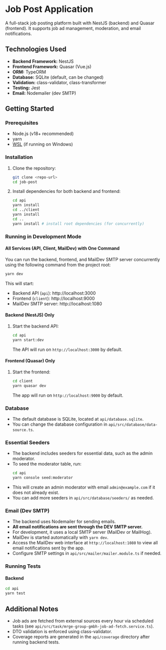 # Job Post Application

A full-stack job posting platform built with NestJS (backend) and Quasar (frontend). It supports job ad management, moderation, and email notifications.

## Technologies Used

- **Backend Framework:** NestJS
- **Frontend Framework:** Quasar (Vue.js)
- **ORM:** TypeORM
- **Database:** SQLite (default, can be changed)
- **Validation:** class-validator, class-transformer
- **Testing:** Jest
- **Email:** Nodemailer (dev SMTP)

## Getting Started

### Prerequisites
- Node.js (v18+ recommended)
- yarn
- [WSL](https://docs.microsoft.com/en-us/windows/wsl/) (if running on Windows)

### Installation

1. Clone the repository:
   ```bash
   git clone <repo-url>
   cd job-post
   ```

2. Install dependencies for both backend and frontend:
   ```bash
   cd api
   yarn install
   cd ../client
   yarn install
   cd ..
   yarn install # install root dependencies (for concurrently)
   ```

### Running in Development Mode

#### All Services (API, Client, MailDev) with One Command

You can run the backend, frontend, and MailDev SMTP server concurrently using the following command from the project root:

```bash
yarn dev
```

This will start:
- Backend API (`api`): http://localhost:3000
- Frontend (`client`): http://localhost:9000
- MailDev SMTP server: http://localhost:1080

#### Backend (NestJS) Only

1. Start the backend API:
   ```bash
   cd api
   yarn start:dev
   ```
   The API will run on `http://localhost:3000` by default.

#### Frontend (Quasar) Only

1. Start the frontend:
   ```bash
   cd client
   yarn quasar dev
   ```
   The app will run on `http://localhost:9000` by default.

### Database
- The default database is SQLite, located at `api/database.sqlite`.
- You can change the database configuration in `api/src/database/data-source.ts`.

### Essential Seeders
- The backend includes seeders for essential data, such as the admin moderator.
- To seed the moderator table, run:
  ```bash
  cd api
  yarn console seed:moderator
  ```
- This will create an admin moderator with email `admin@example.com` if it does not already exist.
- You can add more seeders in `api/src/database/seeders/` as needed.

### Email (Dev SMTP)
- The backend uses Nodemailer for sending emails.
- **All email notifications are sent through the DEV SMTP server.**
- For development, it uses a local SMTP server (MailDev or MailHog).
- MailDev is started automatically with `yarn dev`.
- Access the MailDev web interface at `http://localhost:1080` to view all email notifications sent by the app.
- Configure SMTP settings in `api/src/mailer/mailer.module.ts` if needed.

### Running Tests

#### Backend
```bash
cd api
yarn test
```

## Additional Notes
- Job ads are fetched from external sources every hour via scheduled tasks (see `api/src/task/mrge-group-gmbh-job-ad-fetch.service.ts`).
- DTO validation is enforced using class-validator.
- Coverage reports are generated in the `api/coverage` directory after running backend tests.
